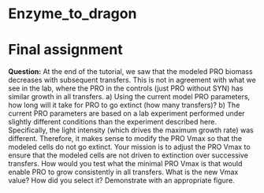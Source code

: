 # Enzyme_to_dragon
# Final assignment

**Question:**
At the end of the tutorial, we saw that the modeled PRO biomass decreases with subsequent transfers. This is not in agreement with what we see in the lab, where the PRO in the controls (just PRO without SYN)  has similar growth in all transfers. 
a) Using the current model PRO parameters, how long will it take for PRO to go extinct (how many transfers)? 
b) The current PRO parameters are based on a lab experiment performed under slightly different conditions than the experiment described here. Specifically, the light intensity (which drives the maximum growth rate) was different. Therefore, it makes sense to modify the PRO Vmax so that the modeled cells do not go extinct. Your mission is to adjust the PRO Vmax to ensure that the modeled cells are not driven to extinction over successive transfers. How would you test what the minimal PRO Vmax is that would enable PRO to grow consistently in all transfers. What is the new Vmax value? How did you select it? Demonstrate with an appropriate figure.
